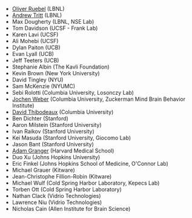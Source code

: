 <!-- PLEASE DO NOT EDIT THIS FILE: IT IS MAINTAINED BY THE ORGANIZERS BASED ON ACTUAL REGISTRATIONS -->

* [Oliver Ruebel](projects/usecases)	(LBNL)
* [Andrew Tritt](projects/usecases)	(LBNL)
* Max Dougherty	(LBNL, NSE Lab)
* Tom Davidson	(UCSF - Frank Lab)
* Karen Lavi	(UCSF)
* Ali Mohebi	(UCSF)
* Dylan Paiton	(UCB)
* Evan Lyall	(UCB)
* Jeff Teeters	(UCB)
* Stephanie Albin	(The Kavli Foundation)
* Kevin Brown	(New York University)
* David Tingley	(NYU)
* Sam McKenzie	(NYUMC)
* Sebi Rolotti	(Columbia University, Losonczy Lab)
* [Jochen Weber](projects/ZMBBI) (Columbia University, Zuckerman Mind Brain Behavior Institute)
* [David Thibodeaux](projects/ZMBBI) (Columbia University)
* Ben Dichter	(Stanford)
* Aaron Milstein	(Stanford University)
* Ivan Raikov	(Stanford University)
* Kei Masuda	(Stanford University, Giocomo Lab)
* Jason Bant	(Stanford University)
* [Adam Granger](projects/GrangerProject) (Harvard Medical School)
* Duo Xu	(Johns Hopkins University)
* Eric Finkel (Johns Hopkins School of Medicine, O'Connor Lab)
* Michael Grauer (Kitware)
* Jean-Christophe Fillion-Robin	(Kitware)
* Michael Wulf	(Cold Spring Harbor Laboratory, Kepecs Lab)
* Torben Ott	(Cold Spring Harbor Laboratory)
* Nathan Clack	(Vidrio Technologies)
* Lawrence Niu	(Vidrio Technologies)
* Nicholas Cain	(Allen Institute for Brain Science)

